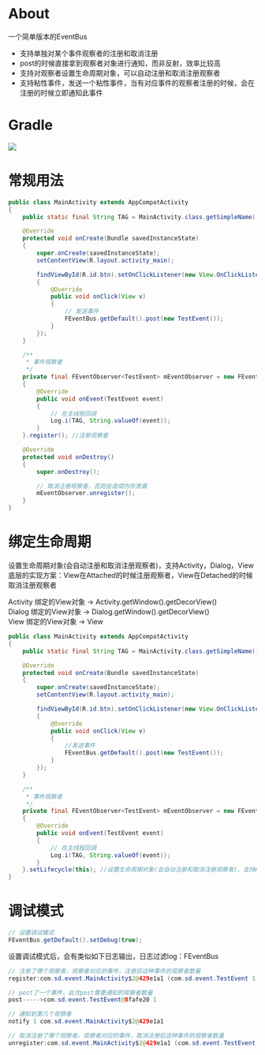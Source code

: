 # About
一个简单版本的EventBus<br>
* 支持单独对某个事件观察者的注册和取消注册
* post的时候直接拿到观察者对象进行通知，而非反射，效率比较高
* 支持对观察者设置生命周期对象，可以自动注册和取消注册观察者
* 支持粘性事件，发送一个粘性事件，当有对应事件的观察者注册的时候，会在注册的时候立即通知此事件

# Gradle
[![](https://jitpack.io/v/zj565061763/eventbus.svg)](https://jitpack.io/#zj565061763/eventbus)

# 常规用法
```java
public class MainActivity extends AppCompatActivity
{
    public static final String TAG = MainActivity.class.getSimpleName();

    @Override
    protected void onCreate(Bundle savedInstanceState)
    {
        super.onCreate(savedInstanceState);
        setContentView(R.layout.activity_main);

        findViewById(R.id.btn).setOnClickListener(new View.OnClickListener()
        {
            @Override
            public void onClick(View v)
            {
                // 发送事件
                FEventBus.getDefault().post(new TestEvent());
            }
        });
    }

    /**
     * 事件观察者
     */
    private final FEventObserver<TestEvent> mEventObserver = new FEventObserver<TestEvent>()
    {
        @Override
        public void onEvent(TestEvent event)
        {
            // 在主线程回调
            Log.i(TAG, String.valueOf(event));
        }
    }.register(); //注册观察者

    @Override
    protected void onDestroy()
    {
        super.onDestroy();

        // 取消注册观察者，否则会造成内存泄漏
        mEventObserver.unregister();
    }
}
```

# 绑定生命周期

设置生命周期对象(会自动注册和取消注册观察者)，支持Activity，Dialog，View<br>
底层的实现方案：View在Attached的时候注册观察者，View在Detached的时候取消注册观察者 <br>

Activity 绑定的View对象 -> Activity.getWindow().getDecorView() <br>
Dialog   绑定的View对象 -> Dialog.getWindow().getDecorView() <br>
View     绑定的View对象 -> View <br>

```java
public class MainActivity extends AppCompatActivity
{
    public static final String TAG = MainActivity.class.getSimpleName();

    @Override
    protected void onCreate(Bundle savedInstanceState)
    {
        super.onCreate(savedInstanceState);
        setContentView(R.layout.activity_main);

        findViewById(R.id.btn).setOnClickListener(new View.OnClickListener()
        {
            @Override
            public void onClick(View v)
            {
                //发送事件
                FEventBus.getDefault().post(new TestEvent());
            }
        });
    }

    /**
     * 事件观察者
     */
    private final FEventObserver<TestEvent> mEventObserver = new FEventObserver<TestEvent>()
    {
        @Override
        public void onEvent(TestEvent event)
        {
            // 在主线程回调
            Log.i(TAG, String.valueOf(event));
        }
    }.setLifecycle(this); //设置生命周期对象(会自动注册和取消注册观察者)，支持Activity，Dialog，View
}
```

# 调试模式
```java
// 设置调试模式
FEventBus.getDefault().setDebug(true);
```

设置调试模式后，会有类似如下日志输出，日志过滤log：FEventBus
```java
// 注册了哪个观察者，观察者对应的事件，注册后这种事件的观察者数量
register:com.sd.event.MainActivity$2@429e1a1 (com.sd.event.TestEvent 1)

// post了一个事件，此次post需要通知的观察者数量
post----->com.sd.event.TestEvent@8fafe20 1

// 通知到第几个观察者
notify 1 com.sd.event.MainActivity$2@429e1a1

// 取消注册了哪个观察者，观察者对应的事件，取消注册后这种事件的观察者数量
unregister:com.sd.event.MainActivity$2@429e1a1 (com.sd.event.TestEvent 0)
```